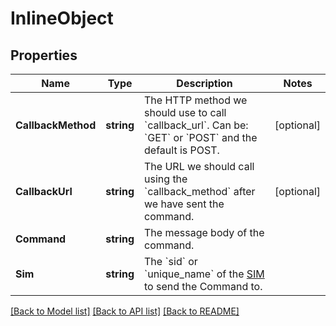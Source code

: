 # InlineObject

## Properties

Name | Type | Description | Notes
------------ | ------------- | ------------- | -------------
**CallbackMethod** | **string** | The HTTP method we should use to call &#x60;callback_url&#x60;. Can be: &#x60;GET&#x60; or &#x60;POST&#x60; and the default is POST. | [optional] 
**CallbackUrl** | **string** | The URL we should call using the &#x60;callback_method&#x60; after we have sent the command. | [optional] 
**Command** | **string** | The message body of the command. | 
**Sim** | **string** | The &#x60;sid&#x60; or &#x60;unique_name&#x60; of the [SIM](https://www.twilio.com/docs/wireless/api/sim-resource) to send the Command to. | 

[[Back to Model list]](../README.md#documentation-for-models) [[Back to API list]](../README.md#documentation-for-api-endpoints) [[Back to README]](../README.md)


